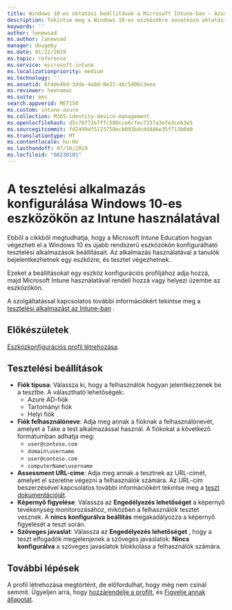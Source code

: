```yaml
---
title: Windows 10-es oktatási beállítások a Microsoft Intune-ban – Azure | Microsoft Docs
description: Tekintse meg a Windows 10-es eszközökre vonatkozó oktatási beállítások listáját. Ezeket a beállításokat egy eszköz konfigurációs profiljában használhatja a teszt alkalmazással, kiválaszthatja, hogy a felhasználók vagy tanulók hogyan jelentkeznek be, figyelheti a képernyőt a teszt során, és többet az Intune-ban.
keywords: ''
author: lenewsad
ms.author: lanewsad
manager: dougeby
ms.date: 01/22/2019
ms.topic: reference
ms.service: microsoft-intune
ms.localizationpriority: medium
ms.technology: ''
ms.assetid: 6f4de4bd-3dde-4a8d-8e22-46c5d06c3eea
ms.reviewer: heenamac
ms.suite: ems
search.appverid: MET150
ms.custom: intune-azure
ms.collection: M365-identity-device-management
ms.openlocfilehash: d5c78f72e7ffc580cce6cfec7237a3efe3ceb3e5
ms.sourcegitcommit: fd2499df5123758ecb093b4cdd486e35f713b040
ms.translationtype: MT
ms.contentlocale: hu-HU
ms.lasthandoff: 07/16/2019
ms.locfileid: "68230101"
---
```

# <a name="configure-the-take-a-test-app-on-windows-10-devices-using-intune"></a>A tesztelési alkalmazás konfigurálása Windows 10-es eszközökön az Intune használatával

Ebből a cikkből megtudhatja, hogy a Microsoft Intune Education hogyan végezheti el a Windows 10 és újabb rendszerű eszközökön konfigurálható tesztelési alkalmazások beállításait. Az alkalmazás használatával a tanulók bejelentkezhetnek egy eszközre, és tesztet végezhetnek.

Ezeket a beállításokat egy eszköz konfigurációs profiljához adja hozzá, majd Microsoft Intune használatával rendeli hozzá vagy helyezi üzembe az eszközökön.

A szolgáltatással kapcsolatos további információkért tekintse meg a [tesztelési alkalmazást az Intune-ban](education-settings-configure.md) .

## <a name="before-you-begin"></a>Előkészületek

[Eszközkonfigurációs profil létrehozása](education-settings-configure.md#create-a-device-profile).

## <a name="take-a-test-settings"></a>Tesztelési beállítások  

- **Fiók típusa**: Válassza ki, hogy a felhasználók hogyan jelentkezzenek be a tesztbe. A választható lehetőségek:
  - Azure AD-fiók
  - Tartományi fiók
  - Helyi fiók
- **Fiók felhasználóneve**: Adja meg annak a fióknak a felhasználónevét, amelyet a Take a test alkalmazással használ. A fiókokat a következő formátumban adhatja meg:
  - `user@contoso.com`
  - `domain\username`
  - `user@contoso.com`
  - `computerName\username`
- **Assessment URL-címe**: Adja meg annak a tesztnek az URL-címét, amelyet el szeretne végezni a felhasználók számára. Az URL-cím beszerzésével kapcsolatos további információkért tekintse meg a [teszt dokumentációját](https://docs.microsoft.com/education/windows/take-tests-in-windows-10).
- **Képernyő figyelése**: Válassza az **Engedélyezés lehetőséget** a képernyő tevékenység monitorozásához, miközben a felhasználók tesztet vesznek. A **nincs konfigurálva beállítás** megakadályozza a képernyő figyelését a teszt során.
- **Szöveges javaslat**: Válassza az **Engedélyezés lehetőséget** , hogy a teszt elfogadók megjelenjenek a szöveges javaslatok. **Nincs konfigurálva** a szöveges javaslatok blokkolása a felhasználók számára.

## <a name="next-steps"></a>További lépések

A profil létrehozása megtörtént, de előfordulhat, hogy még nem csinál semmit. Ügyeljen arra, hogy [hozzárendelje a profilt](device-profile-assign.md), és [Figyelje annak állapotát](device-profile-monitor.md).
